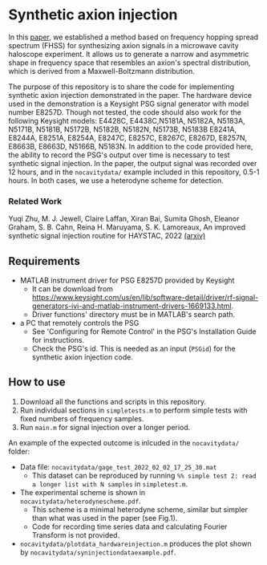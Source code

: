 # Synthetic axion injection

In this [paper](https://arxiv.org/abs/2212.00732), we established a method based on frequency hopping spread spectrum (FHSS) for synthesizing axion signals in a microwave cavity haloscope experiment. It allows us to generate a narrow and asymmetric shape in frequency space that resembles an axion's spectral distribution, which is derived from a Maxwell-Boltzmann distribution. 

The purpose of this repository is to share the code for implementing synthetic axion injection demonstrated in the paper. The hardware device used in the demonstration is a Keysight PSG signal generator with model number E8257D. Though not tested, the code should also work for the following Keysight models: E4428C, E4438C,N5181A, N5182A, N5183A, N5171B, N5181B, N5172B, N5182B, N5182N, N5173B, N5183B E8241A, E8244A, E8251A, E8254A, E8247C, E8257C, E8267C, E8267D, E8257N, E8663B, E8663D, N5166B, N5183N. In addition to the code provided here, the ability to record the PSG's output over time is necessary to test synthetic signal injection. In the paper, the output signal was recorded over 12 hours, and in the `nocavitydata/` example included in this repository, 0.5-1 hours. In both cases, we use a heterodyne scheme for detection.

### Related Work
Yuqi Zhu, M. J. Jewell, Claire Laffan, Xiran Bai, Sumita Ghosh, Eleanor Graham, S. B. Cahn, Reina H. Maruyama, S. K. Lamoreaux, An improved synthetic signal injection routine for HAYSTAC, 2022 [(arxiv)](https://arxiv.org/abs/2212.00732)


## Requirements 

- MATLAB instrument driver for PSG E8257D provided by Keysight 
    - It can be download from https://www.keysight.com/us/en/lib/software-detail/driver/rf-signal-generators-ivi-and-matlab-instrument-drivers-1669133.html.
    - Driver functions' directory must be in MATLAB's search path.
- a PC that remotely controls the PSG
    - See 'Configuring for Remote Control' in the PSG's Installation Guide for instructions.
    - Check the PSG's id. This is needed as an input (`PSGid`) for the synthetic axion injection code.

## How to use

1. Download all the functions and scripts in this repository. 
2. Run individual sections in `simpletests.m` to perform simple tests with fixed numbers of frequency samples.
3. Run `main.m` for signal injection over a longer period.

An example of the expected outcome is inlcuded in the `nocavitydata/` folder:
- Data file: `nocavitydata/gage_test_2022_02_02_17_25_30.mat`
    - This dataset can be reproduced by running `%% simple test 2: read a longer list with N samples` in `simpletest.m`. 
- The experimental scheme is shown in `nocavitydata/heterodynescheme.pdf`.
    - This scheme is a minimal heterodyne scheme, similar but simpler than what was used in the paper (see Fig.1).
    - Code for recording time series data and calculating Fourier Transform is not provided.
- `nocavitydata/plotdata_hardwareinjection.m` produces the plot shown by `nocavitydata/syninjectiondataexample.pdf`.
